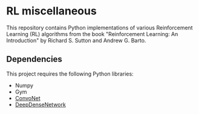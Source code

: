 # RL miscellaneous
This repository contains Python implementations of various Reinforcement Learning (RL) algorithms from the book "Reinforcement Learning: An Introduction" by Richard S. Sutton and Andrew G. Barto.

## Dependencies


This project requires the following Python libraries:

* Numpy
* Gym
* [ConvoNet](https://github.com/SwikarGautam/ConvoNet)
* [DeepDenseNetwork](https://github.com/SwikarGautam/DeepDenseNetwork)
